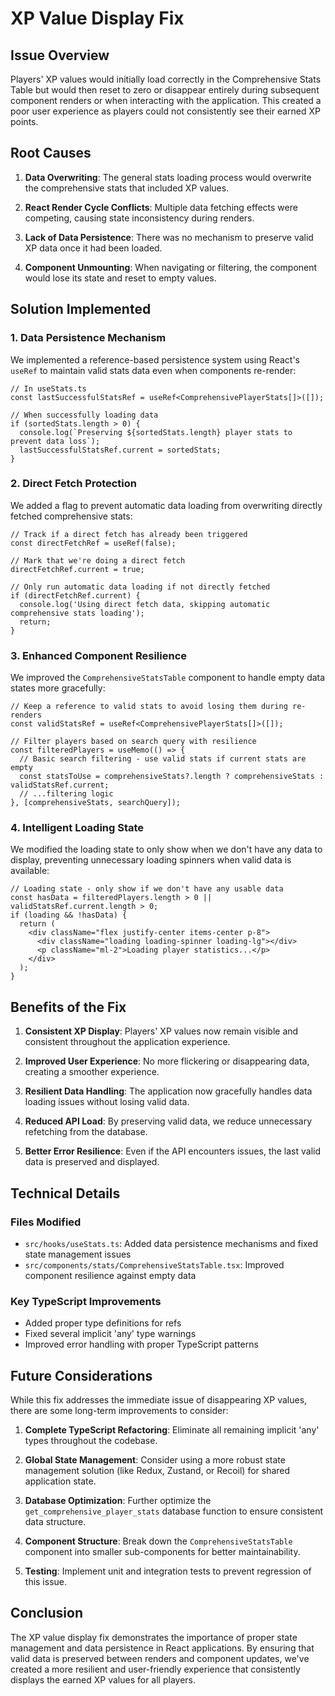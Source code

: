 # XP Value Display Fix

## Issue Overview
Players' XP values would initially load correctly in the Comprehensive Stats Table but would then reset to zero or disappear entirely during subsequent component renders or when interacting with the application. This created a poor user experience as players could not consistently see their earned XP points.

## Root Causes
1. **Data Overwriting**: The general stats loading process would overwrite the comprehensive stats that included XP values.

2. **React Render Cycle Conflicts**: Multiple data fetching effects were competing, causing state inconsistency during renders.

3. **Lack of Data Persistence**: There was no mechanism to preserve valid XP data once it had been loaded.

4. **Component Unmounting**: When navigating or filtering, the component would lose its state and reset to empty values.

## Solution Implemented

### 1. Data Persistence Mechanism
We implemented a reference-based persistence system using React's `useRef` to maintain valid stats data even when components re-render:

```tsx
// In useStats.ts
const lastSuccessfulStatsRef = useRef<ComprehensivePlayerStats[]>([]);

// When successfully loading data
if (sortedStats.length > 0) {
  console.log(`Preserving ${sortedStats.length} player stats to prevent data loss`);
  lastSuccessfulStatsRef.current = sortedStats;
}
```

### 2. Direct Fetch Protection
We added a flag to prevent automatic data loading from overwriting directly fetched comprehensive stats:

```tsx
// Track if a direct fetch has already been triggered
const directFetchRef = useRef(false);

// Mark that we're doing a direct fetch
directFetchRef.current = true;

// Only run automatic data loading if not directly fetched
if (directFetchRef.current) {
  console.log('Using direct fetch data, skipping automatic comprehensive stats loading');
  return;
}
```

### 3. Enhanced Component Resilience
We improved the `ComprehensiveStatsTable` component to handle empty data states more gracefully:

```tsx
// Keep a reference to valid stats to avoid losing them during re-renders
const validStatsRef = useRef<ComprehensivePlayerStats[]>([]);

// Filter players based on search query with resilience
const filteredPlayers = useMemo(() => {
  // Basic search filtering - use valid stats if current stats are empty
  const statsToUse = comprehensiveStats?.length ? comprehensiveStats : validStatsRef.current;
  // ...filtering logic
}, [comprehensiveStats, searchQuery]);
```

### 4. Intelligent Loading State
We modified the loading state to only show when we don't have any data to display, preventing unnecessary loading spinners when valid data is available:

```tsx
// Loading state - only show if we don't have any usable data
const hasData = filteredPlayers.length > 0 || validStatsRef.current.length > 0;
if (loading && !hasData) {
  return (
    <div className="flex justify-center items-center p-8">
      <div className="loading loading-spinner loading-lg"></div>
      <p className="ml-2">Loading player statistics...</p>
    </div>
  );
}
```

## Benefits of the Fix

1. **Consistent XP Display**: Players' XP values now remain visible and consistent throughout the application experience.

2. **Improved User Experience**: No more flickering or disappearing data, creating a smoother experience.

3. **Resilient Data Handling**: The application now gracefully handles data loading issues without losing valid data.

4. **Reduced API Load**: By preserving valid data, we reduce unnecessary refetching from the database.

5. **Better Error Resilience**: Even if the API encounters issues, the last valid data is preserved and displayed.

## Technical Details

### Files Modified
- `src/hooks/useStats.ts`: Added data persistence mechanisms and fixed state management issues
- `src/components/stats/ComprehensiveStatsTable.tsx`: Improved component resilience against empty data

### Key TypeScript Improvements
- Added proper type definitions for refs
- Fixed several implicit 'any' type warnings
- Improved error handling with proper TypeScript patterns

## Future Considerations
While this fix addresses the immediate issue of disappearing XP values, there are some long-term improvements to consider:

1. **Complete TypeScript Refactoring**: Eliminate all remaining implicit 'any' types throughout the codebase.

2. **Global State Management**: Consider using a more robust state management solution (like Redux, Zustand, or Recoil) for shared application state.

3. **Database Optimization**: Further optimize the `get_comprehensive_player_stats` database function to ensure consistent data structure.

4. **Component Structure**: Break down the `ComprehensiveStatsTable` component into smaller sub-components for better maintainability.

5. **Testing**: Implement unit and integration tests to prevent regression of this issue.

## Conclusion
The XP value display fix demonstrates the importance of proper state management and data persistence in React applications. By ensuring that valid data is preserved between renders and component updates, we've created a more resilient and user-friendly experience that consistently displays the earned XP values for all players.

